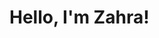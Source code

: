 # Hello, I'm Zahra!

<!--
**zahrakhadijha/zahrakhadijha** is a ✨ _special_ ✨ repository because its `README.md` (this file) appears on your GitHub profile.

👩🏽‍💻 I'm currently working on a collaborative **Full Stack Project** — ROUTINE
<br>
☕️ I'm currently writing about my [virtual coffee conversations](https://dev.to/zahrakhadijha/52-virtual-cups-of-coffee-a-developers-journey-for-navigating-uncertainties-2j01) with individuals from all walks of life
<br>
✨ I'm seeking my first full-time **Frontend Engineer** role
<br>
📧 Please reach me at [@zahrakhadijha](https://twitter.com/zahrakhadijha) on Twitter.
